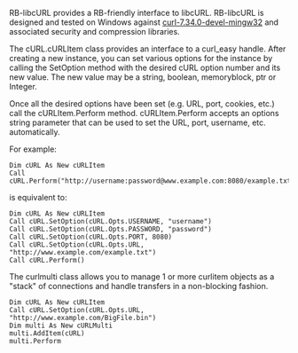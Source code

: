 RB-libcURL provides a RB-friendly interface to libcURL. RB-libcURL is designed and tested on Windows against [curl-7.34.0-devel-mingw32](http://curl.haxx.se/gknw.net/7.34.0/dist-w32/curl-7.34.0-devel-mingw32.zip) and associated security and compression libraries.

The cURL.cURLItem class provides an interface to a curl_easy handle. After creating a new instance, you can set various options for the instance by calling the SetOption method with the desired cURL option number and its new value. The new value may be a string, boolean, memoryblock, ptr or Integer. 

Once all the desired options have been set (e.g. URL, port, cookies, etc.) call the cURLItem.Perform method. cURLItem.Perform accepts an options string parameter that can be used to set the URL, port, username, etc. automatically.

For example:

    Dim cURL As New cURLItem
    Call cURL.Perform("http://username:password@www.example.com:8080/example.txt")

is equivalent to:

    Dim cURL As New cURLItem
    Call cURL.SetOption(cURL.Opts.USERNAME, "username")
    Call cURL.SetOption(cURL.Opts.PASSWORD, "password")
    Call cURL.SetOption(cURL.Opts.PORT, 8080)
    Call cURL.SetOption(cURL.Opts.URL, "http://www.example.com/example.txt")
    Call cURL.Perform()

The curlmulti class allows you to manage 1 or more curlitem objects as a "stack" of connections and handle transfers in a non-blocking fashion.

    Dim cURL As New cURLItem
    Call cURL.SetOption(cURL.Opts.URL, "http://www.example.com/BigFile.bin")
    Dim multi As New cURLMulti
    multi.AddItem(cURL)
    multi.Perform 
    

